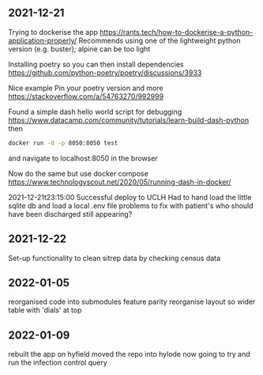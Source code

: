 ## 2021-12-21
Trying to dockerise the app
https://rants.tech/how-to-dockerise-a-python-application-properly/
Recommends using one of the lightweight python version (e.g. buster); alpine can be too light

Installing poetry so you can then install dependencies
https://github.com/python-poetry/poetry/discussions/3933

Nice example
Pin your poetry version and more
https://stackoverflow.com/a/54763270/992999

Found a simple dash hello world script for debugging
https://www.datacamp.com/community/tutorials/learn-build-dash-python
then
```sh
docker run -d -p 8050:8050 test
```
and navigate to localhost:8050 in the browser

Now do the same but use docker compose
https://www.technologyscout.net/2020/05/running-dash-in-docker/

2021-12-21t23:15:00
Successful deploy to UCLH
Had to hand load the little sqlite db
and load a local .env file
problems to fix with patient's who should have been discharged still appearing?



## 2021-12-22
Set-up functionality to clean sitrep data by checking census data

## 2022-01-05
reorganised code into submodules
feature parity
reorganise layout so wider table with 'dials' at top

## 2022-01-09
rebuilt the app on hyfield
moved the repo into hylode
now going to try and run the infection control query

